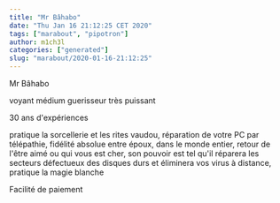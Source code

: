 ```yaml
---
title: "Mr Bâhabo"
date: "Thu Jan 16 21:12:25 CET 2020"
tags: ["marabout", "pipotron"]
author: m1ch3l
categories: ["generated"]
slug: "marabout/2020-01-16-21:12:25"
---
```


Mr Bâhabo

voyant médium guerisseur très puissant

30 ans d'expériences

pratique la sorcellerie et les rites vaudou, réparation de votre PC par télépathie, fidélité absolue entre époux, dans le monde entier, retour de l'être aimé ou qui vous est cher, son pouvoir est tel qu'il réparera les secteurs défectueux des disques durs et éliminera vos virus à distance, pratique la magie blanche

Facilité de paiement
